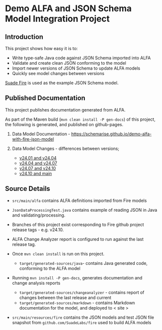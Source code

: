 Demo ALFA and JSON Schema Model Integration Project
===================================================

Introduction
------------
This project shows how easy it is to:
- Write type-safe Java code against JSON Schema imported into ALFA
- Validate and create clean JSON conforming to the model
- Import newer versions of JSON Schema to update ALFA models
- Quickly see model changes between versions 

[Suade Fire](http://github.com/SuadeLabs/fire) is used as the example JSON Schema model.  


Published Documentation 
-----------------------

This project publishes documentation generated from ALFA.

As part of the Maven build (`mvn clean install -P gen-docs`) of this project, the following is generated, and published on github-pages.

1. Data Model Documentation - https://schemarise.github.io/demo-alfa-with-fire-json-model 

2. Data Model Changes - differences between versions;
    - [v24.01 and v24.04](https://schemarise.github.io/demo-alfa-with-fire-json-model/report-24.01-to-24.04.html)
    - [v24.04 and v24.07](https://schemarise.github.io/demo-alfa-with-fire-json-model/report-24.04-to-24.07.html)
    - [v24.07 and v24.10](https://schemarise.github.io/demo-alfa-with-fire-json-model/report-24.07-to-24.10.html)
    - [v24.10 and main](https://schemarise.github.io/demo-alfa-with-fire-json-model/report.html)


Source Details
--------------

- `src/main/alfa` contains ALFA definitions imported from Fire models

- `JsonDataProcessingTest.java` contains example of reading JSON in Java and validating/processing.

- Branches of this project exist corresponding to Fire github project release tags - e.g. v24.10. 

- ALFA Change Analyzer report is configured to run against the last release tag.

- Once `mvn clean install` is run on this project.
  - `target/generated-sources/java`- contains Java generated code, conforming to the ALFA model 

- Running `mvn install -P gen-docs`, generates documentation and change analysis reports
  - `target/generated-sources/changeanalyzer` - contains report of changes between the last release and current
  - `target/generated-sources/markdown` - contains Markdown documentation for the model, and deployed to < site >

- `src/main/resources/fire` contains the JSON models and test JSON file snapshot from `github.com/SuadeLabs/fire` used to build ALFA models
